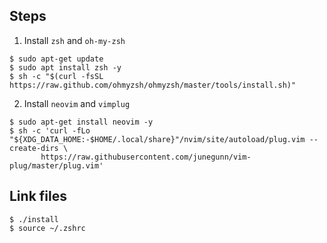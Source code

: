 ## Steps

1. Install `zsh` and `oh-my-zsh`

```
$ sudo apt-get update
$ sudo apt install zsh -y
$ sh -c "$(curl -fsSL https://raw.github.com/ohmyzsh/ohmyzsh/master/tools/install.sh)"
```

2. Install `neovim` and `vimplug`

```
$ sudo apt-get install neovim -y
$ sh -c 'curl -fLo "${XDG_DATA_HOME:-$HOME/.local/share}"/nvim/site/autoload/plug.vim --create-dirs \
       https://raw.githubusercontent.com/junegunn/vim-plug/master/plug.vim'
```

## Link files

```
$ ./install
$ source ~/.zshrc
```
